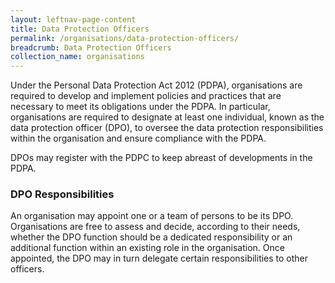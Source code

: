 ```yaml
---
layout: leftnav-page-content
title: Data Protection Officers
permalink: /organisations/data-protection-officers/
breadcrumb: Data Protection Officers
collection_name: organisations
---
```


Under the Personal Data Protection Act 2012 (PDPA), organisations are required to develop and implement policies and practices that are necessary to meet its obligations under the PDPA. In particular, organisations are required to designate at least one individual, known as the data protection officer (DPO), to oversee the data protection responsibilities within the organisation and ensure compliance with the PDPA.

DPOs may register with the PDPC to keep abreast of developments in the PDPA.

### **DPO Responsibilities**
An organisation may appoint one or a team of persons to be its DPO. Organisations are free to assess and decide, according to their needs, whether the DPO function should be a dedicated responsibility or an additional function within an existing role in the organisation. Once appointed, the DPO may in turn delegate certain responsibilities to other officers. 